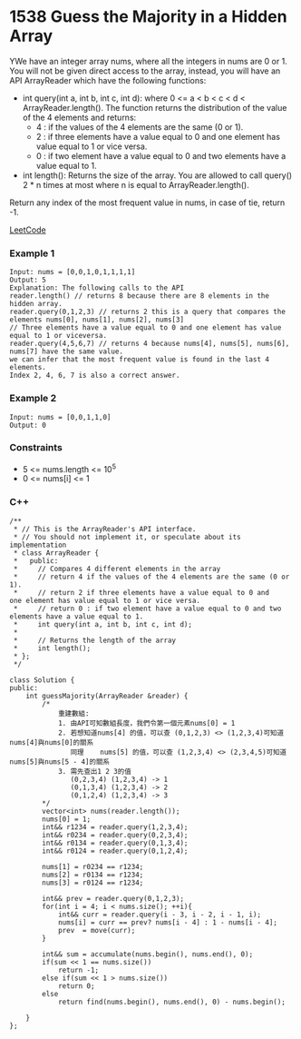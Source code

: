 # 1538 Guess the Majority in a Hidden Array

YWe have an integer array nums, where all the integers in nums are 0 or 1. You will not be given direct access to the array, instead, you will have an API ArrayReader which have the following functions:

* int query(int a, int b, int c, int d): where 0 <= a < b < c < d < ArrayReader.length(). The function returns the distribution of the value of the 4 elements and returns:
    * 4 : if the values of the 4 elements are the same (0 or 1).
    * 2 : if three elements have a value equal to 0 and one element has value equal to 1 or vice versa.
    * 0 : if two element have a value equal to 0 and two elements have a value equal to 1.
* int length(): Returns the size of the array.
You are allowed to call query() 2 * n times at most where n is equal to ArrayReader.length().

Return any index of the most frequent value in nums, in case of tie, return -1.

[LeetCode](https://leetcode.cn/problems/guess-the-majority-in-a-hidden-array/)

### Example 1

```
Input: nums = [0,0,1,0,1,1,1,1]
Output: 5
Explanation: The following calls to the API
reader.length() // returns 8 because there are 8 elements in the hidden array.
reader.query(0,1,2,3) // returns 2 this is a query that compares the elements nums[0], nums[1], nums[2], nums[3]
// Three elements have a value equal to 0 and one element has value equal to 1 or viceversa.
reader.query(4,5,6,7) // returns 4 because nums[4], nums[5], nums[6], nums[7] have the same value.
we can infer that the most frequent value is found in the last 4 elements.
Index 2, 4, 6, 7 is also a correct answer.
```

### Example 2

```
Input: nums = [0,0,1,1,0]
Output: 0
```
 

### Constraints

* 5 <= nums.length <= 10<sup>5</sup>
* 0 <= nums[i] <= 1

### C++ 

```
/**
 * // This is the ArrayReader's API interface.
 * // You should not implement it, or speculate about its implementation
 * class ArrayReader {
 *   public:
 *     // Compares 4 different elements in the array
 *     // return 4 if the values of the 4 elements are the same (0 or 1).
 *     // return 2 if three elements have a value equal to 0 and one element has value equal to 1 or vice versa.
 *     // return 0 : if two element have a value equal to 0 and two elements have a value equal to 1.
 *     int query(int a, int b, int c, int d);
 *
 *     // Returns the length of the array
 *     int length();
 * };
 */

class Solution {
public:
    int guessMajority(ArrayReader &reader) {
        /*
            重建數組:
            1. 由API可知數組長度，我們令第一個元素nums[0] = 1
            2. 若想知道nums[4] 的值，可以查 (0,1,2,3) <> (1,2,3,4)可知道nums[4]與nums[0]的關系
               同理    nums[5] 的值，可以查 (1,2,3,4) <> (2,3,4,5)可知道nums[5]與nums[5 - 4]的關系
            3. 需先查出1 2 3的值
               (0,2,3,4) (1,2,3,4) -> 1
               (0,1,3,4) (1,2,3,4) -> 2
               (0,1,2,4) (1,2,3,4) -> 3  
        */
        vector<int> nums(reader.length());
        nums[0] = 1;
        int&& r1234 = reader.query(1,2,3,4);
        int&& r0234 = reader.query(0,2,3,4);
        int&& r0134 = reader.query(0,1,3,4);
        int&& r0124 = reader.query(0,1,2,4);

        nums[1] = r0234 == r1234;
        nums[2] = r0134 == r1234;
        nums[3] = r0124 == r1234;

        int&& prev = reader.query(0,1,2,3);
        for(int i = 4; i < nums.size(); ++i){
            int&& curr = reader.query(i - 3, i - 2, i - 1, i);
            nums[i] = curr == prev? nums[i - 4] : 1 - nums[i - 4];
            prev  = move(curr);
        }

        int&& sum = accumulate(nums.begin(), nums.end(), 0);
        if(sum << 1 == nums.size())
            return -1;
        else if(sum << 1 > nums.size())
            return 0;
        else 
            return find(nums.begin(), nums.end(), 0) - nums.begin();       

    }
};
```